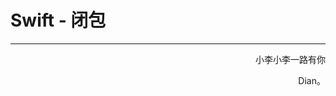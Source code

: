 # Swift - 闭包



















------

<p align="right" color="orange">	小李小李一路有你</p><p align="right" color="orange">	Dian。</p>	

​		 																																											